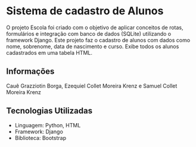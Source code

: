# Sistema de cadastro de Alunos

O projeto Escola foi criado com o objetivo de aplicar conceitos de rotas, formulários e integração com banco de dados (SQLite) utilizando o framework Django. 
Este projeto faz o cadastro de alunos com dados como nome, sobrenome, data de nascimento e curso.
Exibe todos os alunos cadastrados em uma tabela HTML.



## Informações 

Cauê Grazziotin Borga, Ezequiel Collet Moreira Krenz e Samuel Collet Moreira Krenz


## Tecnologias Utilizadas

- Linguagem: Python, HTML
- Framework: Django
- Biblioteca: Bootstrap
